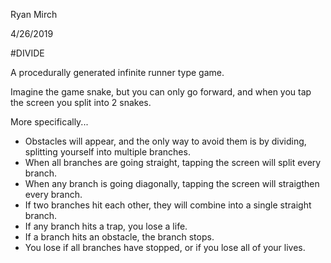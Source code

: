 
Ryan Mirch

4/26/2019

#DIVIDE

A procedurally generated infinite runner type game.

Imagine the game snake, but you can only go forward, and when you tap the screen you split into 2 snakes. 

More specifically...

- Obstacles will appear, and the only way to avoid them is by dividing, splitting yourself into multiple branches.
- When all branches are going straight, tapping the screen will split every branch.
- When any branch is going diagonally, tapping the screen will straigthen every branch.
- If two branches hit each other, they will combine into a single straight branch.
- If any branch hits a trap, you lose a life.
- If a branch hits an obstacle, the branch stops.
- You lose if all branches have stopped, or if you lose all of your lives.



